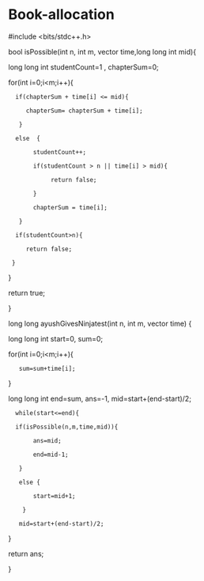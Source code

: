 # Book-allocation
#include <bits/stdc++.h>  

bool isPossible(int n, int m, vector<int> time,long long int mid){

   long long int studentCount=1 , chapterSum=0;     

   for(int i=0;i<m;i++){   

      if(chapterSum + time[i] <= mid){  

         chapterSum= chapterSum + time[i];

       } 

      else  {

           studentCount++;  

           if(studentCount > n || time[i] > mid){

                return false;

           }        

           chapterSum = time[i];

       } 

      if(studentCount>n){  

         return false;  

     }

   }

   return true; 

}

 long long ayushGivesNinjatest(int n, int m, vector<int> time)  {

  long long int start=0, sum=0;   

  for(int i=0;i<m;i++){

       sum=sum+time[i];    

  }

  long long int end=sum, ans=-1, mid=start+(end-start)/2;

      while(start<=end){ 

      if(isPossible(n,m,time,mid)){

           ans=mid;

           end=mid-1;

       }

       else {

           start=mid+1;   

        }

       mid=start+(end-start)/2;

   }   

   return ans; 

}
